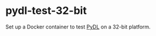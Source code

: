 # pydl-test-32-bit

Set up a Docker container to test [PyDL](https://github.com/weaverba137/pydl)
on a 32-bit platform.
